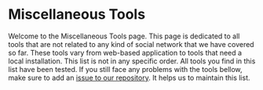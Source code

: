 # Miscellaneous Tools

Welcome to the Miscellaneous Tools page. 
This page is dedicated to all tools that are not related to any kind of social network that we have covered so far. These tools vary from web-based application to tools that need a local installation. This list is not in any specific order. All tools you find in this list have been tested. If you still face any problems with the tools bellow, make sure to add an [issue to our repository](https://github.com/Leibniz-HBI/Social-Media-Observatory/issues). It helps us to maintain this list. 